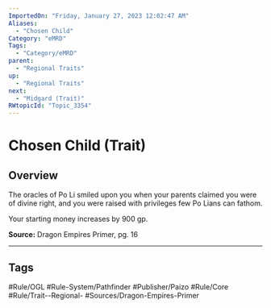 ```yaml
---
ImportedOn: "Friday, January 27, 2023 12:02:47 AM"
Aliases:
  - "Chosen Child"
Category: "eMRD"
Tags:
  - "Category/eMRD"
parent:
  - "Regional Traits"
up:
  - "Regional Traits"
next:
  - "Midgard (Trait)"
RWtopicId: "Topic_3354"
---
```

# Chosen Child (Trait)
## Overview
The oracles of Po Li smiled upon you when your parents claimed you were of divine right, and you were raised with privileges few Po Lians can fathom.

Your starting money increases by 900 gp.

**Source:** Dragon Empires Primer, pg. 16


---
## Tags
#Rule/OGL #Rule-System/Pathfinder #Publisher/Paizo #Rule/Core #Rule/Trait--Regional- #Sources/Dragon-Empires-Primer

